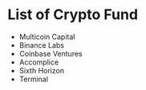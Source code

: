 # List of Crypto Fund
* Multicoin Capital
* Binance Labs
* Coinbase Ventures
* Accomplice
* Sixth Horizon
* Terminal
